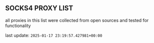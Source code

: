 ## SOCKS4 PROXY LIST

all proxies in this list were collected from open sources and tested for functionality

last update: `2025-01-17 23:19:57.427981+00:00`